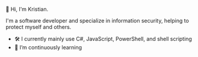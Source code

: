 👋 Hi, I'm Kristian.

I'm a software developer and specialize in information security, helping to protect myself and others.

- 🛠 I currently mainly use C#, JavaScript, PowerShell, and shell scripting
- 🌱 I’m continuously learning

<!--
**khorwood/khorwood** is a ✨ _special_ ✨ repository because its `README.md` (this file) appears on your GitHub profile.

Here are some ideas to get you started:

- 🔭 I’m currently working on ...
- 🌱 I’m currently learning ...
- 👯 I’m looking to collaborate on ...
- 🤔 I’m looking for help with ...
- 💬 Ask me about ...
- 📫 How to reach me: ...
- 😄 Pronouns: ...
- ⚡ Fun fact: ...
-->
